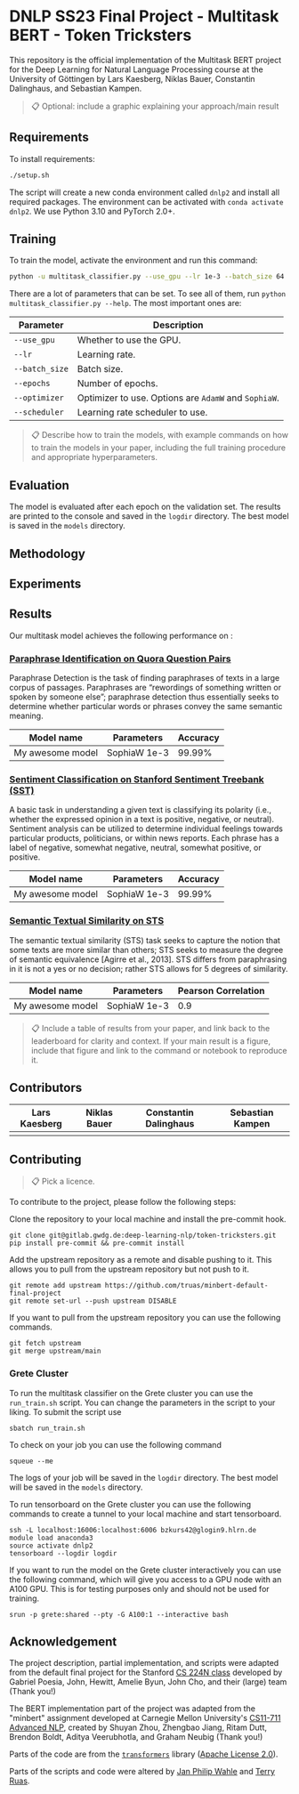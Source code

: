 # DNLP SS23 Final Project - Multitask BERT - Token Tricksters

This repository is the official implementation of the Multitask BERT project for the Deep Learning for Natural Language Processing course at the University of Göttingen by Lars Kaesberg, Niklas Bauer, Constantin Dalinghaus, and Sebastian Kampen.

> 📋 Optional: include a graphic explaining your approach/main result

## Requirements

To install requirements:

```sh
./setup.sh
```

The script will create a new conda environment called `dnlp2` and install all required packages. The environment can be activated with `conda activate dnlp2`.
We use Python 3.10 and PyTorch 2.0+.

## Training

To train the model, activate the environment and run this command:

```sh
python -u multitask_classifier.py --use_gpu --lr 1e-3 --batch_size 64
```

There are a lot of parameters that can be set. To see all of them, run `python multitask_classifier.py --help`. The most important ones are:

| Parameter | Description |
|-----------|-------------|
| `--use_gpu` | Whether to use the GPU. |
| `--lr` | Learning rate. |
| `--batch_size` | Batch size. |
| `--epochs` | Number of epochs. |
| `--optimizer` | Optimizer to use. Options are `AdamW` and `SophiaW`. |
| `--scheduler` | Learning rate scheduler to use. |

> 📋 Describe how to train the models, with example commands on how to train the models in your paper, including the full
> training procedure and appropriate hyperparameters.

## Evaluation

The model is evaluated after each epoch on the validation set. The results are printed to the console and saved in the `logdir` directory. The best model is saved in the `models` directory.

## Methodology

## Experiments

## Results

Our multitask model achieves the following performance on :

### [Paraphrase Identification on Quora Question Pairs](https://paperswithcode.com/sota/paraphrase-identification-on-quora-question)
Paraphrase Detection is the task of finding paraphrases of texts in a large corpus of passages.
Paraphrases are “rewordings of something written or spoken by someone else”; paraphrase
detection thus essentially seeks to determine whether particular words or phrases convey
the same semantic meaning.

| Model name       | Parameters     | Accuracy       |
|------------------|----------------|----------------|
| My awesome model | SophiaW 1e-3       | 99.99%         |

### [Sentiment Classification on Stanford Sentiment Treebank (SST)](https://paperswithcode.com/sota/sentiment-analysis-on-sst-5-fine-grained)
A basic task in understanding a given text is classifying its polarity (i.e., whether the expressed
opinion in a text is positive, negative, or neutral). Sentiment analysis can be utilized to
determine individual feelings towards particular products, politicians, or within news reports.
Each phrase has a label of negative, somewhat negative,
neutral, somewhat positive, or positive.

| Model name       | Parameters     | Accuracy       |
|------------------|----------------|----------------|
| My awesome model | SophiaW 1e-3       | 99.99%         |

### [Semantic Textual Similarity on STS](https://paperswithcode.com/sota/semantic-textual-similarity-on-sts-benchmark)
The semantic textual similarity (STS) task seeks to capture the notion that some texts are
more similar than others; STS seeks to measure the degree of semantic equivalence [Agirre
et al., 2013]. STS differs from paraphrasing in it is not a yes or no decision; rather STS
allows for 5 degrees of similarity.

| Model name       | Parameters     | Pearson Correlation       |
|------------------|----------------|----------------|
| My awesome model | SophiaW 1e-3       | 0.9          |

> 📋 Include a table of results from your paper, and link back to the leaderboard for clarity and context. If your main
> result is a figure, include that figure and link to the command or notebook to reproduce it.

## Contributors

| Lars Kaesberg | Niklas Bauer | Constantin Dalinghaus | Sebastian Kampen |
|---------------|--------------|-----------------------|------------------|
|               |              |                       |                  |

## Contributing

> 📋 Pick a licence.

To contribute to the project, please follow the following steps:

Clone the repository to your local machine and install the pre-commit hook.
````
git clone git@gitlab.gwdg.de:deep-learning-nlp/token-tricksters.git
pip install pre-commit && pre-commit install
````

Add the upstream repository as a remote and disable pushing to it. This allows you to pull from the upstream repository but not push to it.
````
git remote add upstream https://github.com/truas/minbert-default-final-project
git remote set-url --push upstream DISABLE
````

If you want to pull from the upstream repository you can use the following commands.
````
git fetch upstream
git merge upstream/main
````

### Grete Cluster
To run the multitask classifier on the Grete cluster you can use the `run_train.sh` script. You can change the parameters in the script to your liking. To submit the script use
````
sbatch run_train.sh
````

To check on your job you can use the following command
```
squeue --me
```
The logs of your job will be saved in the `logdir` directory. The best model will be saved in the `models` directory.

To run tensorboard on the Grete cluster you can use the following commands to create a tunnel to your local machine and start tensorboard.
````
ssh -L localhost:16006:localhost:6006 bzkurs42@glogin9.hlrn.de
module load anaconda3
source activate dnlp2
tensorboard --logdir logdir
````

If you want to run the model on the Grete cluster interactively you can use the following command, which will give you access to a GPU node with an A100 GPU. This is for testing purposes only and should not be used for training.
````
srun -p grete:shared --pty -G A100:1 --interactive bash
````


## Acknowledgement

The project description, partial implementation, and scripts were adapted from the default final project for the Stanford [CS 224N class](https://web.stanford.edu/class/cs224n/) developed by Gabriel Poesia, John, Hewitt, Amelie Byun, John Cho, and their (large) team (Thank you!) 

The BERT implementation part of the project was adapted from the "minbert" assignment developed at Carnegie Mellon University's [CS11-711 Advanced NLP](http://phontron.com/class/anlp2021/index.html),
created by Shuyan Zhou, Zhengbao Jiang, Ritam Dutt, Brendon Boldt, Aditya Veerubhotla, and Graham Neubig  (Thank you!)

Parts of the code are from the [`transformers`](https://github.com/huggingface/transformers) library ([Apache License 2.0](./LICENSE)).

Parts of the scripts and code were altered by [Jan Philip Wahle](https://jpwahle.com/) and [Terry Ruas](https://terryruas.com/).
